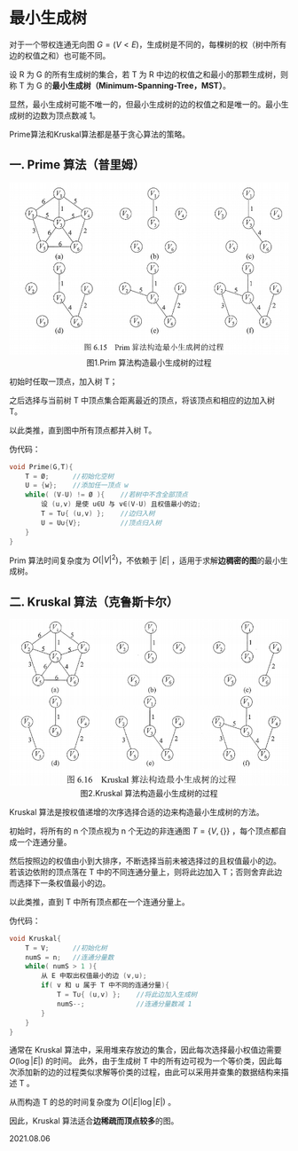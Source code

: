 # 最小生成树

对于一个带权连通无向图 $G=(V<E)$​ ，生成树是不同的，每棵树的权（树中所有边的权值之和）也可能不同。

设 R 为 G 的所有生成树的集合，若 T 为 R 中边的权值之和最小的那颗生成树，则称 T 为 G 的**最小生成树（Minimum-Spanning-Tree，MST）**。

显然，最小生成树可能不唯一的，但最小生成树的边的权值之和是唯一的。最小生成树的边数为顶点数减 1。

Prime算法和Kruskal算法都是基于贪心算法的策略。

## 一. Prime 算法（普里姆）

<img src="数据结构603-1.png" alt="数据结构603-1" style="zoom:80%;" />

<center>图1.Prim 算法构造最小生成树的过程</center>

初始时任取一顶点，加入树 T；

之后选择与当前树 T 中顶点集合距离最近的顶点，将该顶点和相应的边加入树 T。

以此类推，直到图中所有顶点都并入树 T。

伪代码：

~~~c
void Prime(G,T){
    T = Ø;		//初始化空树
    U = {w};	//添加任一顶点 w
    while( (V-U) != Ø ){	//若树中不含全部顶点
        设 (u,v) 是使 u∈U 与 v∈(V-U) 且权值最小的边;
        T = T∪{ (u,v) };	//边归入树
        U = U∪{V};			//顶点归入树
    }
}
~~~

Prim 算法时间复杂度为 $O(|V|^2)$​​​​ ，不依赖于 $|E|$ ，适用于求解**边稠密的图**的最小生成树。

## 二. Kruskal 算法（克鲁斯卡尔）

<img src="数据结构603-2.png" alt="数据结构603-2" style="zoom:80%;" />

<center>图2.Kruskal 算法构造最小生成树的过程</center>

Kruskal 算法是按权值递增的次序选择合适的边来构造最小生成树的方法。

初始时，将所有的 n 个顶点视为 n 个无边的非连通图 $T=\{V,\{\}\}$ ，每个顶点都自成一个连通分量。

然后按照边的权值由小到大排序，不断选择当前未被选择过的且权值最小的边。
若该边依附的顶点落在 T 中的不同连通分量上，则将此边加入 T；否则舍弃此边而选择下一条权值最小的边。

以此类推，直到 T 中所有顶点都在一个连通分量上。

伪代码：

~~~c
void Kruskal{
    T = V;		//初始化树
    numS = n;	//连通分量数
    while( numS > 1 ){
        从 E 中取出权值最小的边 (v,u);
        if( v 和 u 属于 T 中不同的连通分量){
        	T = T∪{ (u,v) };	//将此边加入生成树
        	numS--;				//连通分量数减 1
        }
    }
}
~~~

通常在 Kruskal 算法中，采用堆来存放边的集合，因此每次选择最小权值边需要 $O(\log|E|)$ 的时间。
此外，由于生成树 T 中的所有边可视为一个等价类，因此每次添加新的边的过程类似求解等价类的过程，由此可以采用并查集的数据结构来描述 T 。

从而构造 T 的总的时间复杂度为 $O(|E|\log|E|)$ 。

因此，Kruskal 算法适合**边稀疏而顶点较多**的图。

2021.08.06
